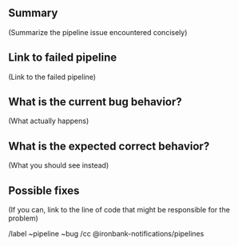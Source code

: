 ## Summary

(Summarize the pipeline issue encountered concisely)


## Link to failed pipeline

(Link to the failed pipeline)


## What is the current bug behavior?

(What actually happens)


## What is the expected correct behavior?

(What you should see instead)


## Possible fixes

(If you can, link to the line of code that might be responsible for the problem)




/label ~pipeline ~bug
/cc @ironbank-notifications/pipelines